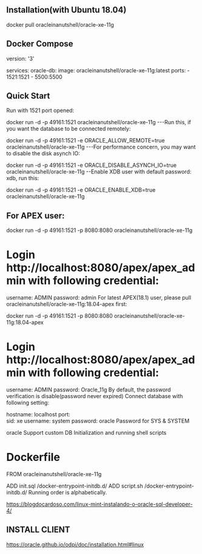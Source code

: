 Installation(with Ubuntu 18.04)
--------------------------------------------------------------------
docker pull oracleinanutshell/oracle-xe-11g

Docker Compose
--------------------------------------------------------------------
version: '3'

services: 
  oracle-db:
    image: oracleinanutshell/oracle-xe-11g:latest
    ports:
      - 1521:1521
      - 5500:5500


Quick Start
--------------------------------------------------------------------

Run with 1521 port opened:

docker run -d -p 49161:1521 oracleinanutshell/oracle-xe-11g
---Run this, if you want the database to be connected remotely:

docker run -d -p 49161:1521 -e ORACLE_ALLOW_REMOTE=true oracleinanutshell/oracle-xe-11g
---For performance concern, you may want to disable the disk asynch IO:

docker run -d -p 49161:1521 -e ORACLE_DISABLE_ASYNCH_IO=true oracleinanutshell/oracle-xe-11g
--Enable XDB user with default password: xdb, run this:

docker run -d -p 49161:1521 -e ORACLE_ENABLE_XDB=true oracleinanutshell/oracle-xe-11g


For APEX user:
--------------------------------------------------------------------

docker run -d -p 49161:1521 -p 8080:8080 oracleinanutshell/oracle-xe-11g
# Login http://localhost:8080/apex/apex_admin with following credential:
username: ADMIN
password: admin
For latest APEX(18.1) user, please pull oracleinanutshell/oracle-xe-11g:18.04-apex first:

docker run -d -p 49161:1521 -p 8080:8080 oracleinanutshell/oracle-xe-11g:18.04-apex
# Login http://localhost:8080/apex/apex_admin with following credential:
username: ADMIN
password: Oracle_11g
By default, the password verification is disable(password never expired)
Connect database with following setting:

hostname: localhost
port:   
sid: xe
username: system
password: oracle
Password for SYS & SYSTEM

oracle
Support custom DB Initialization and running shell scripts

# Dockerfile
FROM oracleinanutshell/oracle-xe-11g

ADD init.sql /docker-entrypoint-initdb.d/
ADD script.sh /docker-entrypoint-initdb.d/
Running order is alphabetically.



https://blogdocardoso.com/linux-mint-instalando-o-oracle-sql-developer-4/


INSTALL CLIENT
----------------------------------------------------------
https://oracle.github.io/odpi/doc/installation.html#linux